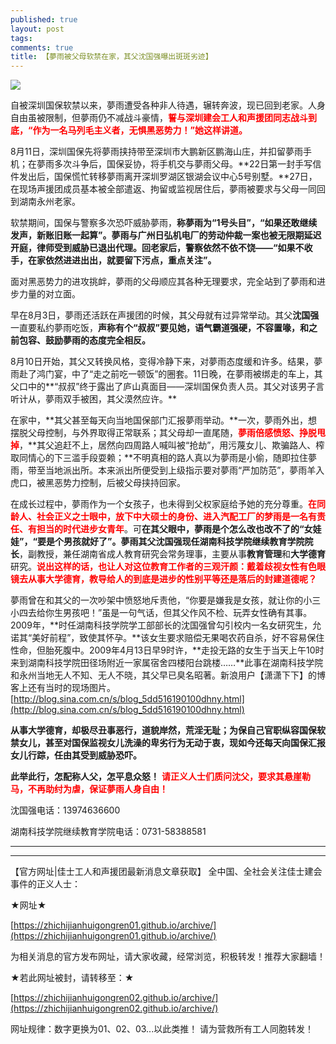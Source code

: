 ```yaml
---
published: true
layout: post
tags:
comments: true
title: 【夢雨被父母软禁在家，其父沈国强曝出斑斑劣迹】
---
```


![](https://ae01.alicdn.com/kf/HTB1w1QGKf9TBuNjy0Fcq6zeiFXaT.jpg)

自被深圳国保软禁以来，夢雨遭受各种非人待遇，辗转奔波，现已回到老家。人身自由虽被限制，但夢雨仍不减战斗豪情，<span style="color:red;font-weight: bold;">誓与深圳建会工人和声援团同志战斗到底，“作为一名马列毛主义者，无惧黑恶势力！”她这样讲道。</span>

8月11日，深圳国保先将夢雨挟持带至深圳市大鹏新区鹏海山庄，并扣留夢雨手机；在夢雨多次斗争后，国保妥协，将手机交与夢雨父母。**22日第一封手写信件发出后，国保慌忙转移夢雨离开深圳罗湖区银湖会议中心5号别墅。**27日，在现场声援团成员基本被全部遣返、拘留或监视居住后，夢雨被要求与父母一同回到湖南永州老家。

软禁期间，国保与警察多次恐吓威胁夢雨，**称夢雨为“1号头目”，“如果还敢继续发声，新账旧账一起算”。夢雨与广州日弘机电厂的劳动仲裁一案也被无限期延迟开庭，律师受到威胁已退出代理。**回老家后，警察依然不依不饶——**“如果不收手，在家依然进进出出，就要留下污点，重点关注”。**

面对黑恶势力的进攻挑衅，夢雨的父母顺应其各种无理要求，完全站到了夢雨和进步力量的对立面。

早在8月3日，夢雨还活跃在声援团的时候，其父母就有过异常举动。其父**沈国强**一直要私约夢雨吃饭，**声称有个“叔叔”要见她，语气霸道强硬，不容置喙，和之前包容、鼓励夢雨的态度完全相反。**

8月10日开始，其父又转换风格，变得冷静下来，对夢雨态度缓和许多。结果，夢雨赴了鸿门宴，中了“走之前吃一顿饭”的圈套。11日晚，在夢雨被绑走的车上，其父口中的**“叔叔”终于露出了庐山真面目——深圳国保负责人员。其父对该男子言听计从，夢雨双手被困，其父漠然应许。**

在家中，**其父甚至每天向当地国保部门汇报夢雨举动。**一次，夢雨外出，想摆脱父母控制，与外界取得正常联系；其父母却一直尾随，<span style="color:red;font-weight: bold;">夢雨倍感愤怒、挣脱甩掉</span>，**其父追赶不上，居然向四周路人喊叫被“抢劫”，用污蔑女儿、欺骗路人、榨取同情心的下三滥手段耍赖；**不明真相的路人真以为夢雨是小偷，随即拉住夢雨，带至当地派出所。本来派出所便受到上级指示要对夢雨“严加防范”，夢雨羊入虎口，被黑恶势力控制，后被父母挟持回家。

在成长过程中，夢雨作为一个女孩子，也未得到父权家庭给予她的充分尊重。<span style="color:red;font-weight: bold;">在同龄人、社会正义之士眼中，放下中大硕士的身份、进入汽配工厂的梦雨是一名有责任、有担当的时代进步女青年</span>。可**在其父眼中，夢雨是个怎么改也改不了的“女娃娃”，“要是个男孩就好了”。**夢雨其父沈国强现任**湖南科技学院继续教育学院院长**，副教授，兼任湖南省成人教育研究会常务理事，主要从事**教育管理**和**大学德育**研究。<span style="color:red;font-weight: bold;">说出这样的话，也让人对这位教育工作者的三观汗颜：戴着歧视女性有色眼镜去从事大学德育，教导给人的到底是进步的性别平等还是落后的封建道德呢？</span>

夢雨曾在和其父的一次吵架中愤怒地斥责他，“你要是嫌我是女孩，就让你的小三小四去给你生男孩吧！”虽是一句气话，但其父作风不检、玩弄女性确有其事。2009年，**时任湖南科技学院学工部部长的沈国强曾勾引校内一名女研究生，允诺其“美好前程”，致使其怀孕。**该女生要求赔偿无果喝农药自杀，好不容易保住性命，但胎死腹中。2009年4月13日早9时许，**走投无路的女生于当天上午10时来到湖南科技学院田径场附近一家属宿舍四楼阳台跳楼……**此事在湖南科技学院和永州当地无人不知、无人不晓，其父早已臭名昭著。新浪用户【潇潇下下】的博客上还有当时的现场图片。
[http://blog.sina.com.cn/s/blog_5dd516190100dhny.html](http://blog.sina.com.cn/s/blog_5dd516190100dhny.html)

**从事大学德育，却极尽丑事恶行，道貌岸然，荒淫无耻；为保自己官职纵容国保软禁女儿，甚至对国保监视女儿洗澡的卑劣行为无动于衷，现如今还每天向国保汇报女儿行踪，任由其受到威胁恐吓。**

**此举此行，怎配称人父，怎平息众怒！**
<span style="color:red;font-weight: bold;">请正义人士们质问沈父，要求其悬崖勒马，不再助纣为虐，保证夢雨人身自由！<span>

沈国强电话：13974636600

湖南科技学院继续教育学院电话：0731-58388581

---

---

【官方网址|佳士工人和声援团最新消息文章获取】
全中国、全社会关注佳士建会事件的正义人士：

★网址★

[https://zhichijianhuigongren01.github.io/archive/](https://zhichijianhuigongren01.github.io/archive/)

为相关消息的官方发布网址，请大家收藏，经常浏览，积极转发！推荐大家翻墙！

★若此网址被封，请转移至：★

[https://zhichijianhuigongren02.github.io/archive/](https://zhichijianhuigongren02.github.io/archive/)

网址规律：数字更换为01、02、03...以此类推！
请为营救所有工人同胞转发！
